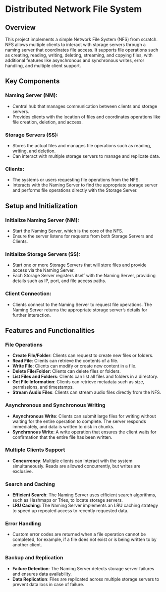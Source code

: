 # Distributed Network File System 

## Overview
This project implements a simple Network File System (NFS) from scratch. NFS allows multiple clients to interact with storage servers through a naming server that coordinates file access. It supports file operations such as creating, reading, writing, deleting, streaming, and copying files, with additional features like asynchronous and synchronous writes, error handling, and multiple client support.

## Key Components

### Naming Server (NM):
- Central hub that manages communication between clients and storage servers.
- Provides clients with the location of files and coordinates operations like file creation, deletion, and access.

### Storage Servers (SS):
- Stores the actual files and manages file operations such as reading, writing, and deletion.
- Can interact with multiple storage servers to manage and replicate data.

### Clients:
- The systems or users requesting file operations from the NFS.
- Interacts with the Naming Server to find the appropriate storage server and performs file operations directly with the Storage Server.

## Setup and Initialization

### Initialize Naming Server (NM):
- Start the Naming Server, which is the core of the NFS.
- Ensure the server listens for requests from both Storage Servers and Clients.

### Initialize Storage Servers (SS):
- Start one or more Storage Servers that will store files and provide access via the Naming Server.
- Each Storage Server registers itself with the Naming Server, providing details such as IP, port, and file access paths.

### Client Connection:
- Clients connect to the Naming Server to request file operations. The Naming Server returns the appropriate storage server’s details for further interaction.

## Features and Functionalities

### File Operations
- **Create File/Folder**: Clients can request to create new files or folders.
- **Read File**: Clients can retrieve the contents of a file.
- **Write File**: Clients can modify or create new content in a file.
- **Delete File/Folder**: Clients can delete files or folders.
- **List Files and Folders**: Clients can list all files and folders in a directory.
- **Get File Information**: Clients can retrieve metadata such as size, permissions, and timestamps.
- **Stream Audio Files**: Clients can stream audio files directly from the NFS.

### Asynchronous and Synchronous Writing
- **Asynchronous Write**: Clients can submit large files for writing without waiting for the entire operation to complete. The server responds immediately, and data is written to disk in chunks.
- **Synchronous Write**: A write operation that ensures the client waits for confirmation that the entire file has been written.

### Multiple Clients Support
- **Concurrency**: Multiple clients can interact with the system simultaneously. Reads are allowed concurrently, but writes are exclusive.

### Search and Caching
- **Efficient Search**: The Naming Server uses efficient search algorithms, such as Hashmaps or Tries, to locate storage servers.
- **LRU Caching**: The Naming Server implements an LRU caching strategy to speed up repeated access to recently requested data.

### Error Handling
- Custom error codes are returned when a file operation cannot be completed, for example, if a file does not exist or is being written to by another client.

### Backup and Replication
- **Failure Detection**: The Naming Server detects storage server failures and ensures data availability.
- **Data Replication**: Files are replicated across multiple storage servers to prevent data loss in case of failure.
